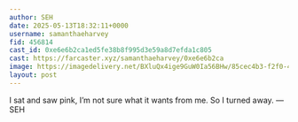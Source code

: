```yaml
---
author: SEH
date: 2025-05-13T18:32:11+0000
username: samanthaeharvey
fid: 456814
cast_id: 0xe6e6b2ca1ed5fe38b8f995d3e59a8d7efda1c805
cast: https://farcaster.xyz/samanthaeharvey/0xe6e6b2ca
image: https://imagedelivery.net/BXluQx4ige9GuW0Ia56BHw/85cec4b3-f2f0-49ac-36d7-5ebf752d2c00/original
layout: post
---
```


I sat and saw pink, I’m not sure what it wants from me. So I turned away. — SEH

<img src='https://imagedelivery.net/BXluQx4ige9GuW0Ia56BHw/85cec4b3-f2f0-49ac-36d7-5ebf752d2c00/original' alt='' referrerpolicy='no-referrer'/>
